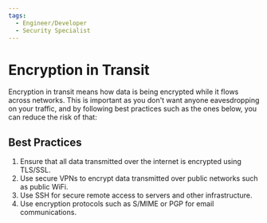 ```yaml
---
tags:
  - Engineer/Developer
  - Security Specialist
---
```


# Encryption in Transit

Encryption in transit means how data is being encrypted while it flows across networks. This is important as you don't want anyone eavesdropping on your traffic, and by following best practices such as the ones below, you can reduce the risk of that:

## Best Practices

1. Ensure that all data transmitted over the internet is encrypted using TLS/SSL.
2. Use secure VPNs to encrypt data transmitted over public networks such as public WiFi.
3. Use SSH for secure remote access to servers and other infrastructure.
4. Use encryption protocols such as S/MIME or PGP for email communications.
